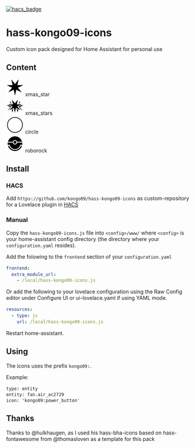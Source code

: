 [![hacs_badge](https://img.shields.io/badge/HACS-Custom-orange.svg)](https://github.com/custom-components/hacs)

# hass-kongo09-icons

Custom icon pack designed for Home Assistant for personal use

## Content

![Preview](./svg/xmas_star.svg) xmas_star<br />
![Preview](./svg/xmas_stars.svg) xmas_stars<br />
![Preview](./svg/circle.svg) circle<br />
![Preview](./svg/roborock.svg) roborock<br />


## Install

### HACS
Add `https://github.com/kongo09/hass-kongo09-icons` as custom-repository for a Lovelace plugin in [HACS](https://hacs.xyz/docs/faq/custom_repositories/)

### Manual
Copy the `hass-kongo09-icons.js` file into `<config>/www/` where `<config>` is your home-assistant config directory (the directory where your `configuration.yaml` resides).

Add the folowing to the `frontend` section of your `configuration.yaml`

```yaml
frontend:
  extra_module_url:
    - /local/hass-kongo09-icons.js
```

Or add the following to your lovelace configuration using the Raw Config editor under Configure UI or ui-lovelace.yaml if using YAML mode.

```yaml
resources:
  - type: js
    url: /local/hass-kongo09-icons.js
```

Restart home-assistant.

## Using
The icons uses the prefix `kongo09:`.

Example:

```
type: entity
entity: fan.air_ac2729
icon: 'kongo09:power_button'
```

## Thanks
Thanks to @hulkhaugen, as I used his hass-bha-icons based on hass-fontawesome from @thomasloven as a template for this pack
